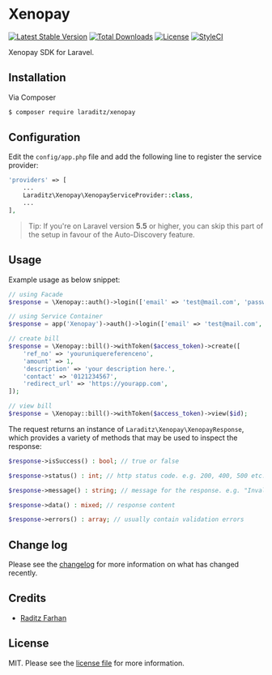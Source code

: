 # Xenopay

[![Latest Stable Version](https://poser.pugx.org/laraditz/xenopay/v/stable?format=flat-square)](https://packagist.org/packages/laraditz/xenopay)
[![Total Downloads](https://img.shields.io/packagist/dt/laraditz/xenopay?style=flat-square)](https://packagist.org/packages/laraditz/xenopay)
[![License](https://poser.pugx.org/laraditz/xenopay/license?format=flat-square)](https://packagist.org/packages/laraditz/xenopay)
[![StyleCI](https://github.styleci.io/repos/7548986/shield?style=square)](https://github.com/laraditz/xenopay)

Xenopay SDK for Laravel.

## Installation

Via Composer

``` bash
$ composer require laraditz/xenopay
```

## Configuration

Edit the `config/app.php` file and add the following line to register the service provider:

```php
'providers' => [
    ...
    Laraditz\Xenopay\XenopayServiceProvider::class,
    ...
],
```

> Tip: If you're on Laravel version **5.5** or higher, you can skip this part of the setup in favour of the Auto-Discovery feature.

## Usage

Example usage as below snippet:
```php
// using Facade
$response = \Xenopay::auth()->login(['email' => 'test@mail.com', 'password' => 'password']);

// using Service Container
$response = app('Xenopay')->auth()->login(['email' => 'test@mail.com', 'password' => 'password']);

// create bill
$response = \Xenopay::bill()->withToken($access_token)->create([
    'ref_no' => 'youruniquereferenceno',
    'amount' => 1,
    'description' => 'your description here.',
    'contact' => '0121234567',
    'redirect_url' => 'https://yourapp.com',
]);

// view bill
$response = \Xenopay::bill()->withToken($access_token)->view($id);
```
The request returns an instance of `Laraditz\Xenopay\XenopayResponse`, which provides a variety of methods that may be used to inspect the response:
```php
$response->isSuccess() : bool; // true or false

$response->status() : int; // http status code. e.g. 200, 400, 500 etc.

$response->message() : string; // message for the response. e.g. "Invalid data".

$response->data() : mixed; // response content

$response->errors() : array; // usually contain validation errors
```

## Change log

Please see the [changelog](CHANGELOG.md) for more information on what has changed recently.

## Credits

- [Raditz Farhan](https://github.com/raditzfarhan)

## License

MIT. Please see the [license file](LICENSE) for more information.

